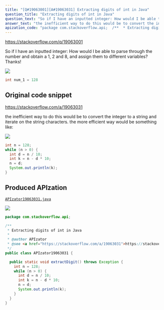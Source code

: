 ```yaml
---
title: "[Q#19063001][A#19063031] Extracting digits of int in Java"
question_title: "Extracting digits of int in Java"
question_text: "So if I have an inputted integer: How would I be able to parse through the number and obtain a 1, 2 and 8, and assign  them to different variables? Thanks!"
answer_text: "the inefficient way to do this would be to convert the integer to a string and iterate on the string characters. the more efficient way would be something like:"
apization_code: "package com.stackoverflow.api;  /**  * Extracting digits of int in Java  *  * @author APIzator  * @see <a href=\"https://stackoverflow.com/a/19063031\">https://stackoverflow.com/a/19063031</a>  */ public class APIzator19063031 {    public static void extractDigit() throws Exception {     int n = 128;     while (n > 0) {       int d = n / 10;       int k = n - d * 10;       n = d;       System.out.println(k);     }   } }"
---
```


https://stackoverflow.com/q/19063001

So if I have an inputted integer:
How would I be able to parse through the number and obtain a 1, 2 and 8, and assign  them to different variables?
Thanks!


<div class="code-logo"><img src="/stackoverflow.png" /></div>

```java
int num_1 = 128
```


## Original code snippet

https://stackoverflow.com/a/19063031

the inefficient way to do this would be to convert the integer to a string and iterate on the string characters.
the more efficient way would be something like:

<div class="code-logo"><img src="/stackoverflow.png" /></div>

```java
int n = 128;
while (n > 0) {
  int d = n / 10;
  int k = n - d * 10;
  n = d;
  System.out.println(k);
}
```

## Produced APIzation

[`APIzator19063031.java`](https://github.com/blind-papers/apization-temp-data/raw/main/search/APIzator19063031.java)

<div class="code-logo"><img src="/apizator.png" /></div>

```java
package com.stackoverflow.api;

/**
 * Extracting digits of int in Java
 *
 * @author APIzator
 * @see <a href="https://stackoverflow.com/a/19063031">https://stackoverflow.com/a/19063031</a>
 */
public class APIzator19063031 {

  public static void extractDigit() throws Exception {
    int n = 128;
    while (n > 0) {
      int d = n / 10;
      int k = n - d * 10;
      n = d;
      System.out.println(k);
    }
  }
}

```